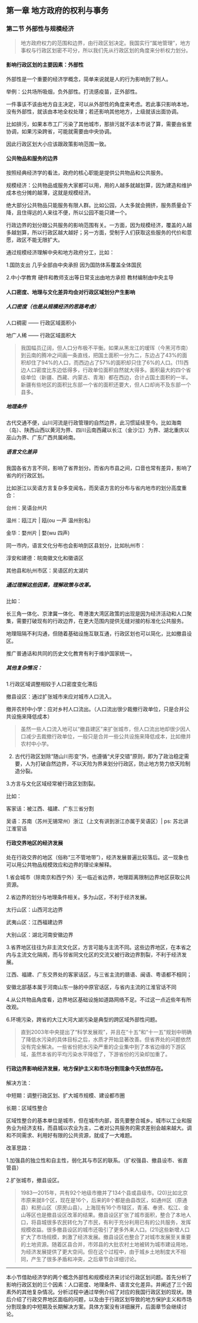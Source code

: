 ## 第一章 地方政府的权利与事务 

### 第二节 外部性与规模经济

> 地方政府权力的范围和边界，由行政区划决定。我国实行“属地管理”，地方事权与行政区划密不可分，所以我们先从行政区划的角度来分析权力划分。

#### 影响行政区划的主要因素：外部性

外部性是一个重要的经济学概念，简单来说就是人的行为影响到了别人。

举例：公共场所吸烟，负外部性。打流感疫苗，正外部性。

一件事该不该由地方自主决定，可以从外部性的角度来考虑。若此事只影响本地，没有外部性，就该由本地全权处理；若还影响其他地方，上级就该出面协调。

比如排污，如果本市工厂污染了其他城市，那排污就不该本市说了算，需要由省里协调，如果污染跨省，可能就需要由中央协调。

因此行政区划大小应该跟政策影响范围一致。


#### 公共物品和服务的边界
按照经典经济学的看法，政府的核心职能是提供公共物品和公共服务。

规模经济：公共物品或服务大家都可以用，用的人越多就越划算，因为建造和维护成本也分摊的越薄，这就是规模经济。

绝大部分公共物品只能服务有限人群。比如公园，人太多就会拥挤，服务质量会下降，且住得远的人来往不便，所以公园不能只建一个。

行政边界的划分跟公共服务的影响范围有关。一方面，因为规模经济，覆盖的人越多越划算，所以行政区越大越好；另一方面，受制于人们获取这些服务的代价和意愿，政区不能无限扩大。

通过规模经济理解中央和地方政府分工，比如：

1.国防支出  几乎全部由中央承担 因为国防体系覆盖全体国民

2.中小学教育  硬件和教师支出等日常支出由地方承担  教材编制由中央主导


#### 人口密度、地理与文化差异均会对行政区域划分产生影响
##### 人口密度（也是从规模经济的思路考虑）
人口稠密 —— 行政区域面积小  

地广人稀 —— 行政区域面积大

> 我国幅员辽阔，但人口分布极不平衡。如果从黑龙江的瑷珲（今黑河市南）到云南的腾冲之间画一条直线，把国土面积一分为二，东边占了43%的面积却住了94%的人口，而西边占了57%的面积却只住了6%的人口。(11)西边人口密度比东边低得多，行政单位面积自然就大得多。面积最大的四个省级单位（新疆、西藏、内蒙古、青海）都在西边，合计占国土面积的一半。新疆有些地区的面积比东部一个省的面积还要大，但人口却尚不及东部一个县多。

##### 地理条件
古代交通不便，山川河流是行政管理的自然边界，此习惯延续至今。比如海南（岛）、陕西山西以黄河为界、四川云南西藏以长江（金沙江）为界、湖北重庆以巫山为界、广东广西共属岭南。

##### 语言文化差异
我国各省方言不同，影响了省界划分。而省内市县之间，口音也常有差异，影响了省内的行政区划。

比如浙江以吴语方言复杂多变闻名，而吴语方言的分布与省内地市的划分高度重合：

台州：吴语台州片

温州：瓯江片   |   瓯(ou 一声 温州别名)

金华：婺州片 | 婺(wu 四声)

同一市内，语言文化分布也会影响到区县划分，比如杭州市：

淳安和建德：皖南徽文化和徽语区

其他县和杭州市区：吴语区的太湖片

##### 通过理解这些因素，理解政策与改革。
比如：

长三角一体化、京津冀一体化、粤港澳大湾区政策的出现是因为经济活动和人口聚集，需要打破现有的行政边界，在更大范围内提供无缝对接的标准化公共服务。

地理阻隔不利沟通，但随着基础设施互联互通，行政区划也可以简化，比如撤县设区。

推广普通话和共同的历史文化教育有利于维护国家统一。

##### 其他复杂情况：
1.行政区域调整相较于人口密度变化滞后

撤县设区：通过扩张城市来应对城市人口流入。

撤并农村中小学：应对乡村人口流出。（人口流出很少裁撤行政单位，只是合并公共设施来降低成本）

> 虽然一些人口流入地可以“撤县建区”来扩张城市，但人口流出地却很少因人口减少去裁撤行政单位，一般只是合并一些公共设施来降低成本，比如撤并农村中小学。

2. 古代行政区划除“随山川形变”外，也遵循“犬牙交错”原则，即为了政治稳定需要，人为打破自然边界，不以天险为界来划分行政区，防止地方势力依天险制造分裂。

3.方言与文化区域经常被行政区划割裂。

比如：

客家话：被江西、福建、广东三省分割

吴语：苏南（苏州无锡常州）浙江（上文有讲到浙江亦属于吴语区）| ps: 苏北讲江淮官话

#### 行政交界地区的经济发展
处在行政交界的地区（俗称“三不管地带”），经济发展普遍比较落后。这一现象也可以用公共物品规模效应和边界的理论来解释。

1.省会城市（除南京和西宁外）无一临近省边界，地理距离限制边界地区获取公共资源。

2.省边界的划分与地理条件相关。多为山区，不利于经济发展。

太行山区：山西河北边界

武夷山区：江西福建边界

大别山区：湖北河南安徽边界

3.省界地区往往为非主流文化区，方言可能与主流不同。这些边界地区，在本省之内与主流文化隔阂，而与邻省同文化区的交流又被行政边界割裂，不利于经济发展。

江西、福建、广东交界处的客家话区，与三省主流的赣语、闽语、粤语都不相同；

安徽北部基本属于河南山东一脉的中原官话区，与省内主流的江淮官话不同

4.从公共物品角度看，边界地区基础设施如道路网络不足。不过这一点近些年有所改观。

6.环境污染，跨省的大江大河大湖污染是典型的跨区域外部性问题。

> 直到2003年中央提出了“科学发展观”，并且在“十五”和“十一五”规划中明确了降低水污染的具体目标之后，水质才开始显著改善。但省界处的问题依然没有完全解决。一些省份把水污染严重的企业集中到了本省边缘的下游区域，虽然本省的平均污染水平降低了，下游省份的污染却加重了。

#### 行政边界影响经济发展，地方保护主义和市场分割现象今天依然存在。

解决方法：

中短期：调整行政区划、扩大城市规模、建设都市圈

长期：区域性整合

区域性整合的基本单位是城市，但在城市内部，首先要整合城乡。城市以工业和服务业为经济支柱，而县城以农业为主，二者对公共服务的需求差别会越来越大。调和不同需求、利用好有限的公共资源，就成了一大难题。

改革思路：

1.加强县的独立性和自主性，弱化其与市区的联系。（扩权强县、撤县设市、省直管县）

2.扩张城市，撤县设区。

> 1983—2015年，共有92个地级市撤并了134个县或县级市。(20)比如北京市原来就8个区，现在是16个，后来的8个都是由县改区，如通州区（原通县）和房山区（原房山县）。上海现有16个市辖区，青浦、奉贤、松江、金山等区也是撤县设区改革的结果。撤县设区扩张了城市面积，整合了本地人口，将县城很多农民转化为了市民，有利于充分利用已有的公共服务，发挥规模收益。很多撤县设区的城市还吸引了更多外来人口。(21)这些新增人口扩大了市场规模，刺激了经济发展。撤县设区也整合了对城市发展至关重要的土地资源。随着区县合并，市郊县的大批农村土地被转为城市建设用地，为经济发展提供了更大空间。但在这个过程中，由于城乡土地制度大不相同，产生了很多矛盾和冲突，之后章节会详细讨论。


---

本小节借助经济学的两个概念外部性和规模经济来讨论行政区划问题。首先分析了影响行政区划的三个因素：人口密度、地理条件、语言文化差异。并阐述了三个因素外的其他复杂情况。分析过程中通过举例介绍了对应的我国行政区划的现状。随后介绍了行政交界地区面临的问题，以及由于行政区划导致的地方保护主义和市场分割现象的中短期及长期解决方案。具体方案没有详细展开，后面章节会继续讨论。




